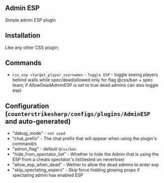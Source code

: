 ## Admin ESP

Simple admin ESP plugin

## Installation
Like any other CSS plugin;

## Commands
- `css_esp <target_player_username>` - `Toggle ESP` - toggle seeing players behind walls while spec/dead(allowed only for flag @css/ban + spec team; if AllowDeadAdminESP is set to true dead admins can also toggle esp)

## Configuration (`counterstrikesharp/configs/plugins/AdminESP` and auto-generated)
- "debug_mode" - `not used`
- "chat_prefix" - The chat prefix that will appear when using the plugin's command/s
- "admin_flag" - default `@css/ban`
- "hide_from_spectator_list" - Whether to hide the Admin that is using the ESP from a cheats spectator's list(tested on neverlose)
- "allow_esp_when_dead" - Wether to allow the dead admins to enter esp
- "skip_spectating_espers" - Skip force hidding glowing props if spectating admin has enabled ESP

